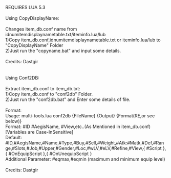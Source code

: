 REQUIRES LUA 5.3<br/>
<br/>
Using CopyDisplayName: <br/>
<br/>
Changes item_db.conf name from idnumitemdisplaynametable.txt/iteminfo.lua/lub<br/>
1)Copy item_db.conf,idnumitemdisplaynametable.txt or iteminfo.lua/lub to "CopyDisplayName" Folder<br/>
2)Just run the "copyname.bat" and input some details.<br/>
<br/>
Credits: Dastgir<br/>
<br/>
<br/>
Using Conf2DB:<br/>
<br/>
Extract item_db.conf to item_db.txt:<br/>
1)Copy item_db.conf to "conf2db" Folder.<br/>
2)Just run the "conf2db.bat" and Enter some details of file.<br/>
<br/>
Format:<br/>
	Usage: multi-tools.lua conf2db {FileName} {Output} {Format(RE,or see below)}<br/>
	Format: #ID #AegisName, #View,etc..(As Mentioned in item_db.conf) [Variables are Case-InSensitive]<br/>
	Default: #ID,#AegisName,#Name,#Type,#Buy,#Sell,#Weight,#Atk:#Matk,#Def,#Range,#Slots,#Job,#Upper,#Gender,#Loc,#wLV,#eLV,#Refine,#View,{ #Script },{ #OnEquipScript },{ #OnUnequipScript }<br/>
	Additional Parameter: #eqmax,#eqmin (maximum and minimum equip level) <br/>
<br/>
Credits: Dastgir<br/>
